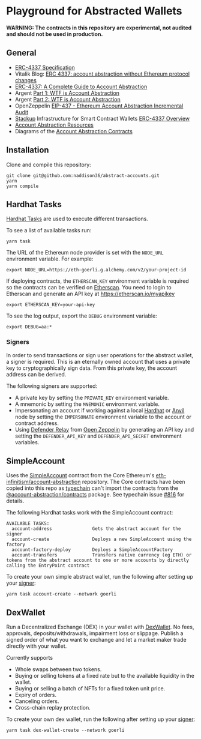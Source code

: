 # Playground for Abstracted Wallets

**WARNING: The contracts in this repository are experimental, not audited and should not be used in production.**

## General

- [ERC-4337 Specification](https://eips.ethereum.org/EIPS/eip-4337)
- Vitalik Blog: [ERC 4337: account abstraction without Ethereum protocol changes](https://medium.com/infinitism/erc-4337-account-abstraction-without-ethereum-protocol-changes-d75c9d94dc4a)
- [ERC-4337: A Complete Guide to Account Abstraction](https://beincrypto.com/learn/erc-4337/)
- Argent [Part 1: WTF is Account Abstraction](https://www.argent.xyz/blog/wtf-is-account-abstraction/)
- Argent [Part 2: WTF is Account Abstraction](https://www.argent.xyz/blog/part-2-wtf-is-account-abstraction/)
- OpenZeppelin [EIP-437 - Ethereum Account Abstraction Incremental Audit](https://blog.openzeppelin.com/eip-4337-ethereum-account-abstraction-incremental-audit/)
- [Stackup](https://www.stackup.sh/) Infrastructure for Smart Contract Wallets [ERC-4337 Overview](https://docs.stackup.sh/docs/introduction/erc-4337-overview)
- [Account Abstraction Resources](https://github.com/PaymagicXYZ/awesome-account-abstraction)
- Diagrams of the [Account Abstraction Contracts](https://github.com/naddison36/sol2uml/tree/master/examples/accountAbstraction#account-abstraction-contracts)

## Installation

Clone and compile this repository:

```
git clone git@github.com:naddison36/abstract-accounts.git
yarn
yarn compile
```

## Hardhat Tasks

[Hardhat Tasks](https://hardhat.org/hardhat-runner/docs/advanced/create-task) are used to execute different transactions.

To see a list of available tasks run:
```
yarn task
```

The URL of the Ethereum node provider is set with the `NODE_URL` environment variable. For example:
```
export NODE_URL=https://eth-goerli.g.alchemy.com/v2/your-project-id
```

If deploying contracts, the `ETHERSCAN_KEY` environment variable is required so the contracts can be verified on [Etherscan](https://etherscan.io/). You need to login to Etherscan and generate an API key at https://etherscan.io/myapikey

```
export ETHERSCAN_KEY=your-api-key
```

To see the log output, export the `DEBUG` environment variable:
```
export DEBUG=aa:*
```

### Signers

In order to send transactions or sign user operations for the abstract wallet, a signer is required. This is an eternally owned account that uses a private key to cryptographically sign data. From this private key, the account address can be derived.

The following signers are supported:
- A private key by setting the `PRIVATE_KEY` environment variable.
- A mnemonic by setting the `MNEMONIC` environment variable.
- Impersonating an account if working against a local [Hardhat](https://hardhat.org/hardhat-runner/docs/getting-started#connecting-a-wallet-or-dapp-to-hardhat-network) or [Anvil](https://github.com/foundry-rs/foundry/tree/master/anvil#anvil) node by setting the `IMPERSONATE` environment variable to the account or contract address.
- Using [Defender Relay](https://docs.openzeppelin.com/defender/relay) from [Open Zeppelin](https://www.openzeppelin.com/) by generating an API key and setting the `DEFENDER_API_KEY` and `DEFENDER_API_SECRET` environment variables.

## SimpleAccount

Uses the [SimpleAccount](https://github.com/eth-infinitism/account-abstraction/blob/develop/contracts/samples/SimpleAccount.sol) contract from the Core Ethereum's [eth-infinitism/account-abstraction](https://github.com/eth-infinitism/account-abstraction) repository. The Core contracts have been copied into this repo as [typechain](https://github.com/dethcrypto/TypeChain#readme) can't import the contracts from the [@account-abstraction/contracts](https://www.npmjs.com/package/@account-abstraction/contracts) package. See typechain issue [#816](https://github.com/dethcrypto/TypeChain/issues/816) for details.

The following Hardhat tasks work with the SimpleAccount contract:
```
AVAILABLE TASKS:
  account-address               Gets the abstract account for the signer
  account-create                Deploys a new SimpleAccount using the factory
  account-factory-deploy        Deploys a SimpleAccountFactory
  account-transfers             Transfers native currency (eg ETH) or tokens from the abstract account to one or more accounts by directly calling the EntryPoint contract
```

To create your own simple abstract wallet, run the following after setting up your [signer](#signers):

```
yarn task account-create --network goerli
```


## DexWallet

Run a Decentralized Exchange (DEX) in your wallet with [DexWallet](./contracts/DexWallet.sol). No fees, approvals, deposits/withdrawals, impairment loss or slippage. Publish a signed order of what you want to exchange and let a market maker trade directly with your wallet.

Currently supports 
- Whole swaps between two tokens.
- Buying or selling tokens at a fixed rate but to the available liquidity in the wallet.
- Buying or selling a batch of NFTs for a fixed token unit price.
- Expiry of orders.
- Canceling orders.
- Cross-chain replay protection.

To create your own dex wallet, run the following after setting up your [signer](#signers):

```
yarn task dex-wallet-create --network goerli
```

